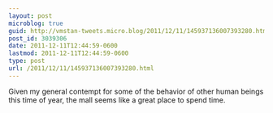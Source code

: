 ```yaml
---
layout: post
microblog: true
guid: http://vmstan-tweets.micro.blog/2011/12/11/145937136007393280.html
post_id: 3039306
date: 2011-12-11T12:44:59-0600
lastmod: 2011-12-11T12:44:59-0600
type: post
url: /2011/12/11/145937136007393280.html
---
```

Given my general contempt for some of the behavior of other human beings this time of year, the mall seems like a great place to spend time.
